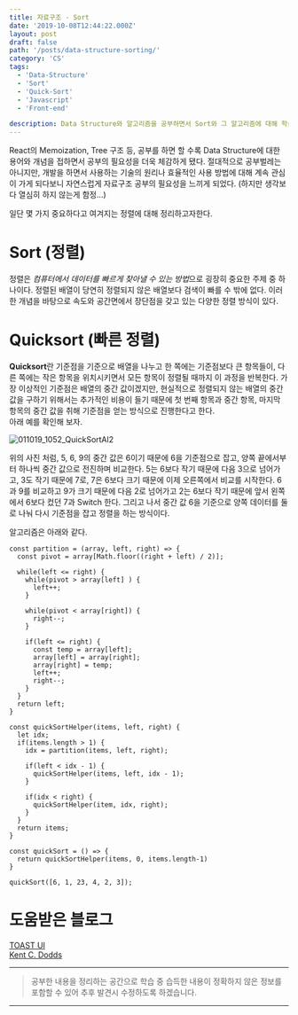 ```yaml
---
title: 자료구조 - Sort
date: '2019-10-08T12:44:22.000Z'
layout: post
draft: false
path: '/posts/data-structure-sorting/'
category: 'CS'
tags:
  - 'Data-Structure'
  - 'Sort'
  - 'Quick-Sort'
  - 'Javascript'
  - 'Front-end'

description: Data Structure와 알고리즘을 공부하면서 Sort와 그 알고리즘에 대해 학습한 내용을 정리하고자한다.
---
```

React의 Memoization, Tree 구조 등, 공부를 하면 할 수록 Data Structure에 대한 용어와 개념을 접하면서 공부의 필요성을 더욱 체감하게 됐다. 절대적으로 공부벌레는 아니지만, 개발을 하면서 사용하는 기술의 원리나 효율적인 사용 방법에 대해 계속 관심이 가게 되다보니 자연스럽게 자료구조 공부의 필요성을 느끼게 되었다. (하지만 생각보다 열심히 하지 않는게 함정...)  

일단 몇 가지 중요하다고 여겨지는 정렬에 대해 정리하고자한다.

# Sort (정렬)
정렬은 *컴퓨터에서 데이터를 빠르게 찾아낼 수 있는 방법*으로 굉장히 중요한 주제 중 하나이다. 정렬된 배열이 당연히 정렬되지 않은 배열보다 검색이 빠를 수 밖에 없다. 이러한 개념을 바탕으로 속도와 공간면에서 장단점을 갖고 있는 다양한 정렬 방식이 있다.

# Quicksort (빠른 정렬)

**Quicksort**란 기준점을 기준으로 배열을 나누고 한 쪽에는 기준점보다 큰 항목들이, 다른 쪽에는 작은 항목을 위치시키면서 모든 항목이 정렬될 때까지 이 과정을 반복한다. 가장 이상적인 기준점은 배열의 중간 값이겠지만, 현실적으로 정렬되지 않는 배열의 중간 값을 구하기 위해서는 추가적인 비용이 들기 때문에 첫 번째 항목과 중간 항목, 마지막 항목의 중간 값을 취해 기준점을 얻는 방식으로 진행한다고 한다.  
아래 예를 확인해 보자.

![011019_1052_QuickSortAl2](https://user-images.githubusercontent.com/37759759/66368185-3a2de100-e9d2-11e9-937c-e4137c48684a.png)

위의 사진 처럼, 5, 6, 9의 중간 값은 6이기 때문에 6을 기준점으로 잡고, 양쪽 끝에서부터 하나씩 중간 값으로 전진하며 비교한다. 5는 6보다 작기 때문에 다음 3으로 넘어가고, 3도 작기 때문에 7로, 7은 6보다 크기 때문에 이제 오른쪽에서 비교를 시작한다. 6과 9를 비교하고 9가 크기 때문에 다음 2로 넘어가고 2는 6보다 작기 때문에 앞서 왼쪽에서 6보다 컸던 7과 Switch 한다. 그리고 나서 중간 값 6을 기준으로 양쪽 데이터를 둘로 나눠 다시 기준점을 잡고 정렬을 하는 방식이다.

알고리즘은 아래와 같다.

```
const partition = (array, left, right) => {
  const pivot = array[Math.floor((right + left) / 2)];

  while(left <= right) {
    while(pivot > array[left] ) {
      left++;
    }

    while(pivot < array[right]) {
      right--;
    }

    if(left <= right) {
      const temp = array[left];
      array[left] = array[right];
      array[right] = temp;
      left++;
      right--;
    }
  }
  return left;
}

const quickSortHelper(items, left, right) {
  let idx;
  if(items.length > 1) {
    idx = partition(items, left, right);

    if(left < idx - 1) {
      quickSortHelper(items, left, idx - 1);
    }

    if(idx < right) {
      quickSortHelper(item, idx, right);
    }
  }
  return items;
}

const quickSort = () => {
  return quickSortHelper(items, 0, items.length-1)
}

quickSort([6, 1, 23, 4, 2, 3]);
```


# 도움받은 블로그

[TOAST UI](https://ui.toast.com/weekly-pick/ko_20190731/)  
[Kent C. Dodds](https://kentcdodds.com/blog/usememo-and-usecallback)  

___

> 공부한 내용을 정리하는 공간으로 학습 중 습득한 내용이 정확하지 않은 정보를 포함할 수 있어 추후 발견시 수정하도록 하겠습니다.

---
